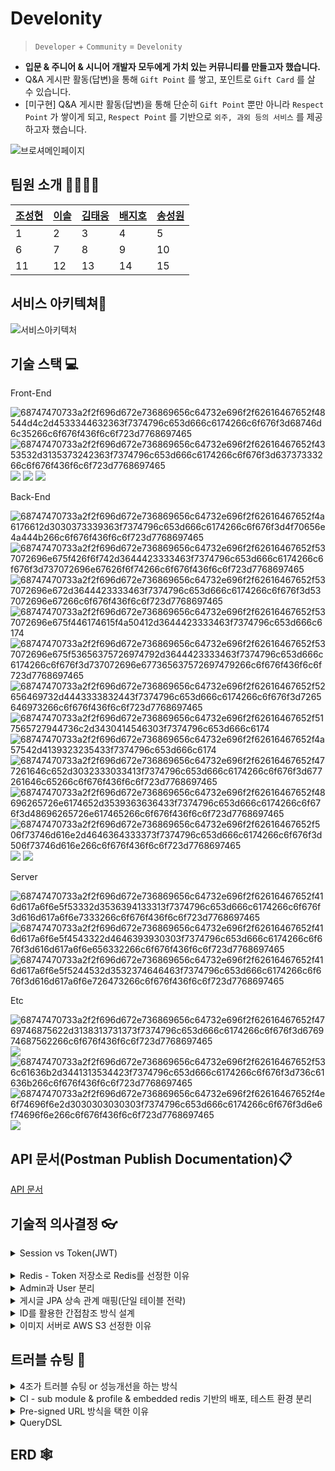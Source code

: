# Develonity
> `Developer` + `Community` = `Develonity` 
- **입문 & 주니어 & 시니어 개발자 모두에게 가치 있는 커뮤니티를 만들고자 했습니다.**
- Q&A 게시판 활동(답변)을 통해 `Gift Point` 를 쌓고, 포인트로 `Gift Card` 를 살 수 있습니다.
- [미구현] Q&A 게시판 활동(답변)을 통해 단순히 `Gift Point` 뿐만 아니라 `Respect Point` 가 쌓이게 되고, `Respect Point` 를 기반으로 `외주, 과외 등의 서비스` 를 제공하고자 했습니다.

![브로셔메인페이지](https://user-images.githubusercontent.com/116135174/224562613-25b15240-4157-4a6c-a908-69a7a942bf95.PNG)

팀원 소개 👨‍👩‍👧‍👦
---



| [조성현](https://github.com/dangddoong) | [이솔](https://github.com/LEESOLL) | [김태웅](https://github.com/ultramancode) | [배지호](https://github.com/2Luda) | [송성원](https://github.com/SungWonSong) |
| --- | --- | --- | --- | --- |
| 1 | 2 | 3 | 4 | 5 |
| 6 | 7 | 8 | 9 | 10 |
| 11 | 12 | 13 | 14 | 15 | 




서비스 아키텍쳐📖
---

![서비스아키텍처](https://user-images.githubusercontent.com/116135174/224563517-e0caea58-799d-481c-958c-0c505306c922.png)


기술 스택 💻
---
Front-End 

![68747470733a2f2f696d672e736869656c64732e696f2f62616467652f48544d4c2d4533344632363f7374796c653d666c6174266c6f676f3d68746d6c35266c6f676f436f6c6f723d7768697465](https://user-images.githubusercontent.com/116135174/224563690-49f7978a-08cc-444e-b68d-25f8f3dca096.svg)
![68747470733a2f2f696d672e736869656c64732e696f2f62616467652f4353532d3135373242363f7374796c653d666c6174266c6f676f3d63737333266c6f676f436f6c6f723d7768697465](https://user-images.githubusercontent.com/116135174/224563708-a893b2d2-3a9f-437c-90f9-2fb1e4b5d59c.svg)
<img src="https://img.shields.io/badge/Visual Studio-5C2D91?style=flat&logo=Visual Studio&logoColor=white">
<img src="https://img.shields.io/badge/jQuery-0769AD?style=flat&logo=jQuery&logoColor=white">
<img src="https://img.shields.io/badge/JavaScript-F7DF1E?style=flat&logo=JavaScript&logoColor=white">

Back-End 

![68747470733a2f2f696d672e736869656c64732e696f2f62616467652f4a6176612d3030373339363f7374796c653d666c6174266c6f676f3d4f70656e4a444b266c6f676f436f6c6f723d7768697465](https://user-images.githubusercontent.com/116135174/224563807-67c19880-4cf0-4dff-864e-8c0b5e334d26.svg)
![68747470733a2f2f696d672e736869656c64732e696f2f62616467652f537072696e675f426f6f742d3644423333463f7374796c653d666c6174266c6f676f3d737072696e67626f6f74266c6f676f436f6c6f723d7768697465](https://user-images.githubusercontent.com/116135174/224563810-e6bf9887-21e0-4335-b363-4a06d47ff332.svg)
![68747470733a2f2f696d672e736869656c64732e696f2f62616467652f537072696e672d3644423333463f7374796c653d666c6174266c6f676f3d537072696e67266c6f676f436f6c6f723d7768697465](https://user-images.githubusercontent.com/116135174/224563819-60e7b43b-41d8-48c4-9ff5-8d920274f05e.svg)
![68747470733a2f2f696d672e736869656c64732e696f2f62616467652f537072696e675f446174615f4a50412d3644423333463f7374796c653d666c6174](https://user-images.githubusercontent.com/116135174/224563822-34f5705d-1a3a-40c2-92cb-53476f64019f.svg)
![68747470733a2f2f696d672e736869656c64732e696f2f62616467652f537072696e675f53656375726974792d3644423333463f7374796c653d666c6174266c6f676f3d737072696e677365637572697479266c6f676f436f6c6f723d7768697465](https://user-images.githubusercontent.com/116135174/224563832-48210ac1-d1a8-4712-8f58-d2bbeab82e0a.svg)
![68747470733a2f2f696d672e736869656c64732e696f2f62616467652f52656469732d4443333832443f7374796c653d666c6174266c6f676f3d7265646973266c6f676f436f6c6f723d7768697465](https://user-images.githubusercontent.com/116135174/224563838-7056f1cc-45dd-4468-8f62-a28f93c0bc7c.svg)
![68747470733a2f2f696d672e736869656c64732e696f2f62616467652f517565727944736c2d3430414546303f7374796c653d666c6174](https://user-images.githubusercontent.com/116135174/224563844-c776b411-7082-4d18-ac10-16f81ebffbe9.svg)
![68747470733a2f2f696d672e736869656c64732e696f2f62616467652f4a57542d4139323235433f7374796c653d666c6174](https://user-images.githubusercontent.com/116135174/224563850-b63732e7-71f6-4f82-89d5-f8bddc791feb.svg)
![68747470733a2f2f696d672e736869656c64732e696f2f62616467652f477261646c652d3032333033413f7374796c653d666c6174266c6f676f3d677261646c65266c6f676f436f6c6f723d7768697465](https://user-images.githubusercontent.com/116135174/224563860-f3344686-f5e5-472a-88d1-2f47a136a82a.svg)
![68747470733a2f2f696d672e736869656c64732e696f2f62616467652f48696265726e6174652d3539363636433f7374796c653d666c6174266c6f676f3d48696265726e617465266c6f676f436f6c6f723d7768697465](https://user-images.githubusercontent.com/116135174/224563866-331e0ce4-ee26-444c-9660-89ca9d191dab.svg)
![68747470733a2f2f696d672e736869656c64732e696f2f62616467652f506f73746d616e2d4646364333373f7374796c653d666c6174266c6f676f3d506f73746d616e266c6f676f436f6c6f723d7768697465](https://user-images.githubusercontent.com/116135174/224563871-9ccb51f3-1be2-45d0-ab1f-e4d792e049dd.svg)
<img src="https://img.shields.io/badge/JUnit5-25A162?style=flat&logo=JUnit5&logoColor=white">
<img src="https://img.shields.io/badge/MySQL-4479A1?style=flat&logo=MySQL&logoColor=white">

Server 

![68747470733a2f2f696d672e736869656c64732e696f2f62616467652f416d617a6f6e5f53332d3536394133313f7374796c653d666c6174266c6f676f3d616d617a6f6e7333266c6f676f436f6c6f723d7768697465](https://user-images.githubusercontent.com/116135174/224563965-0407b444-b4dc-4fcd-8060-5c0cac870f57.svg)
![68747470733a2f2f696d672e736869656c64732e696f2f62616467652f416d617a6f6e5f4543322d4646393930303f7374796c653d666c6174266c6f676f3d616d617a6f6e656332266c6f676f436f6c6f723d7768697465](https://user-images.githubusercontent.com/116135174/224563977-98fc9d8d-1820-4881-aa81-e593585c570f.svg)
![68747470733a2f2f696d672e736869656c64732e696f2f62616467652f416d617a6f6e5f5244532d3532374646463f7374796c653d666c6174266c6f676f3d616d617a6f6e726473266c6f676f436f6c6f723d7768697465](https://user-images.githubusercontent.com/116135174/224565820-02995aae-65b8-4bdb-ad84-06500f32741d.svg)


Etc

![68747470733a2f2f696d672e736869656c64732e696f2f62616467652f4769746875622d3138313731373f7374796c653d666c6174266c6f676f3d676974687562266c6f676f436f6c6f723d7768697465](https://user-images.githubusercontent.com/116135174/224564009-4100e123-0818-44f8-acba-bc5d0540d66c.svg)
<img src="https://img.shields.io/badge/GitHub Actions-2088FF?style=flat&logo=GitHub Actions&logoColor=white">
![68747470733a2f2f696d672e736869656c64732e696f2f62616467652f536c61636b2d3441313534423f7374796c653d666c6174266c6f676f3d736c61636b266c6f676f436f6c6f723d7768697465](https://user-images.githubusercontent.com/116135174/224564017-f1c15951-64d8-4352-866a-12ca984e6424.svg)
![68747470733a2f2f696d672e736869656c64732e696f2f62616467652f4e6f74696f6e2d3030303030303f7374796c653d666c6174266c6f676f3d6e6f74696f6e266c6f676f436f6c6f723d7768697465](https://user-images.githubusercontent.com/116135174/224564022-db759b69-a20d-4ec6-9bdb-7fa96bf36d69.svg)
<img src="https://img.shields.io/badge/Jira-0052CC?style=flat&logo=Jira&logoColor=white">

API 문서(Postman Publish Documentation)📋
---
[API 문서](https://documenter.getpostman.com/view/24836890/2s93JqRjo6#284b7458-f36f-4878-a3ce-378b21d70cbe)

기술적 의사결정 👓
---
<details>
<summary>Session vs Token(JWT)</summary>
<br>

- 보안 vs 효율&확장성
- 서비스의 특성상(커뮤니티) 보안적으로 매우 민감한 주제는 아니라고 판단<br>
- HTTP의 비상태성(Stateless)를 그대로 활용할 수 있고, 따라서 높은 확장성을 가질 수 있는 Token방식을 채택

<br>

>**문제점** <br>
>- 보안 이슈 발생
><br>

>**해결책**
>- refresh token을 도입하여 access token의 유효기간을 짧게 가져감
>- RTR(refresh token rotation)을 도입하여 refresh token 탈취 시 문제점 완
>- 계정정보 or 회원탈퇴 등 중요한 기능들은 ‘비밀번호 검증＇을 1회 더 하는 방식으로 보안 강화

<details><summary>➕access token과 refresh token이 모두 탈취 당했을 경우에 대한 고민🤷</summary>
<br>

📋 참고자료
- [네이버 토큰 갱신 방법[grant_type, client id를 같이 보내는 방식]](https://developers.naver.com/docs/login/devguide/devguide.md#5-1-2-%EA%B0%B1%EC%8B%A0-%ED%86%A0%ED%81%B0%EC%97%90-%EB%8C%80%ED%95%98%EC%97%AC:~:text=Authorization%3A%20Bearer%20ACCESS_TOKEN-,5.1.2%20%EA%B0%B1%EC%8B%A0%20%ED%86%A0%ED%81%B0%EC%97%90%20%EB%8C%80%ED%95%98%EC%97%AC,-%EC%A0%91%EA%B7%BC%20%ED%86%A0%ED%81%B0%EC%9D%80%20%EC%A0%91%EA%B7%BC)

- [카카오 토큰 갱신 방법](https://developers.kakao.com/docs/latest/ko/kakaologin/rest-api#refresh-%20%20%20%20%20%20%20%20%20token:~:text=%3A1234%0A%7D-,%ED%86%A0%ED%81%B0%20%EA%B0%B1%EC%8B%A0%ED%95%98%EA%B8%B0,-%EA%B8%B0%EB%B3%B8%20%EC%A0%95%EB%B3%B4)

<br>

**📌 현재 프로젝트에서 대응 가능한 방법들**<br>
- 사용자가 서비스를 지속적으로 이용중인 상황<br>
   - RTR(refresh token rotation)을 적용하고 access token의 유효시간을 30분으로 짧게 설정<br>
   - `[reissue 실패 → 재로그인 → 탈취된 refresh token 무효화]` 가능<br>
   
- 토큰이 지속적으로 탈취되는 상황
   - 해당 회원을 일단 `탈퇴처리`, 해커의 나쁜 행동을 막고, 
   - 개인적으로 네트워크와 컴퓨터를 리셋(포맷)한 이후 다시 `계정 복구`(soft delete 방식으로 회원 탈퇴 기능 구현)<br>
  
- 특정 상황이 발생하여 회원 다수의 token이 탈취된 경우
   - 30분여 서비스 점검 실시(access token 유효기간 만료를 위함) 및 
    `redis(refresh token 저장소)를 재가동` 하는 방법 고려. (서비스 점검기간동안 보안적인 대처도 병행)<br>
   
- 현재 계정정보 접근, 회원탈퇴 등 민감한 서비스들에는 `패스워드 재검증 로직`을 포함하고 있으므로 개인정보 유출, 금전적 피해가 발생 가능한 경우는 예방하고 있다.
</details>

</details><br>
<details>
<summary>Redis - Token 저장소로 Redis를 선정한 이유</summary><br><br>

>-  Key(LoginId)-Value(Refresh Token) 외의 다른 필드가 필요하지 않음
>-  I/O가 빈번하게 발생하는 환경
>- 저장된 데이터의 개수와 무관하게 `O(1)` 의 수행시간을 가짐
>- 저장된 모든 token을 조회하는 등의 싱글 스레드의 단점이 부각 될 상황이 없음
<br><br>
</details>

<details>
<summary>Admin과 User 분리</summary><br>


**기존 방식**

- 동일한 User Entity에서 `Role Enum` 으로 Admin과 User를 구분
- 동일한 security filter와  Authentication Service를 사용

>**문제점**
><br>
>- 근본적으로 User와 Admin의 생명주기가 다름
>- User와 Admin의 역할과 그에 따른 기능들이 다름
>- User와 Admin의 인증과정을 분리할 수 없음.
><br>

>**해결**
><br>
>- Entity 및 Package 분리
>- security filter와  Authentication Service 분리
>- Authentication Service에 `팩토리 패턴` 적용하여 OCP 원칙을 지키고자 노력
</details>

<details>
<summary>게시글 JPA 상속 관계 매핑(단일 테이블 전략)</summary><br>

<br>

>**JPA는 DB와 객체를 매핑해주는 자바 진영의 ORM 기술 표준이지만 객체의 상속 관계와 정확하게 일치하는 DB모델링은 존재하지 않음**
>
>**따라서 차선책으로 상속 관계와 비교적 유사한 **슈퍼타입-서브타입** 모델링 기법으로 DB를 상속 객체에 매핑**
>
>**슈퍼타입-서브타입 논리모델을 실제 DB 물리모델로 구현하는 방법으로 3가지 전략 중 ➕단일 테이블 전략➕을 사용**
>
<br>

📌 **단일 테이블 전략의 장점**

- 조인이 필요 없으므로 조회 성능이 빠름
- 조회 쿼리가 단순<br><br>

📌 **단일 테이블의 단점**

- 하위 엔티티의 필드값은 모두 Null을 허용
- 하나의 테이블에 칼럼이 많아져 복잡<br><br>

📌 **단일 테이블 전략을** **선택한 이유**

>- 현재 게시글의 필드값을 최대한 적게 가져가는 방식을 사용 중이기 때문에
><br>테이블 칼럼 수가 적기 때문에 단일 테이블 전략을 사용하더라도 복잡해지지 않음<br>
>
>- 비록 데이터베이스에는 Null값을 허용하더라도 실제 객체가 Null값을 가지고 있는 것은 아님<br>
>
>- 만약 단일 테이블 전략이 아니라 각자 테이블을 가지는 조인 전략과 같은 방식을 사용했다면
><br>Null값은 들어가지 않지만 조회 쿼리가 복잡해지고 INSERT QUERY를 2번 실행해야 하기 때문에
><br>단일 테이블 전략을 사용하기로 결정
<br>
</details>

<details>
<summary>ID를 활용한 간접참조 방식 설계</summary><br>


>
>
>- **직접 참조** : Entity 클래스를 설계할 때 @OneToOne, @OneToMany와 같은 어노테이션을 써서 Entity 간에 연관 매핑하는 것
>
>- **간접 참조** : 객체를 직접 참조하지 않고, 식별값을 이용하는 것
>
>
<br>

📌 **직접 참조 방식의 단점**
- 의존 관계 형성
- 연관 관계 맺은 객체를 편하게 탐색할 수 있고 바뀌길 원하지 않는 참조 객체의 값이 손쉽게 바뀔 가능성 존재(직접 참조는 편한만큼 위험)
   - 예를 들어 Board Entity안에 user라는 변수가 있다면 Board를 다룰 때 User를 변경할 수 있는 가능성과 여러 실수의 가능성이 존재
   - 즉 User 라는 Entity 자체를 날것으로 가져오게 되면, Entity 가 오염이 될 수 도 있음
   <br> -> setter 를 통해서든, 도메인 서비스를 통해서든 어떤 일이 벌어질 수 있는 가능성을 열어둔 것
<br>

📌**결론**

>User Entity도 안전하게 보호가 되고, Board Entity에만 집중할 수 있는 방법으로 **간접 참조** 방식을 이용하는 것이 나을 것이라고 판단,
>
>간접 참조를 하면 의존 관계가 형성되지 않아서 추후 시스템을 확장할 때도 유리하기 때문에 
>
>**간접 참조 방식을 이용해서 설계**
<br>
</details>

<details>
<summary>이미지 서버로 AWS S3 선정한 이유</summary><br>


📌 **이미지 서버의 필요성**

>만약 스프링 서버의 멀티파트 파일로 이미지를 받아서 DB에 저장하는 방식을 이용 한다면<br>
>서버 여러대 사용 시, 특정 서버에만 이미지가 존재하게 될 수 있음<br>
>따라서 별도의 이미지 서버를 둘 필요성을 느낌



📌 **S3를 이미지 서버로 선유한 이유**

>커뮤니티 사이트처럼 서버에 많은 미디어 파일을 저장해야 하는 경우<br> 
>EC2와 EBS만을 사용해서 저장을 하게 되면 용량에 따른 과금도 부담되고 (비용적인 문제, S3는 사용한 만큼만 비용 지불)<br>
>저장소를 구축해서 관리하는 것에도 문제 존재(성능 문제)
>
>하지만 S3를 사용하면 S3 한 곳에 모든 미디어 파일을 저장할 수 있고<br>  
>비용적인 문제도 EC2와 EBS만을 사용해서 구축하는 것보다 훨씬 저렴하며<br>
>구축 후 확장이나 축소와 같은 DB를 관리하는 것에도 용이하다는 장점이 있어 사용
>
>
>> 📖 S3와 EBS 중 S3를 선택한 이유
>>
>>- S3가 더 저렴함
>>- EBS는반드시 하나의 인스턴스에서만 접근 할 수 있음
>>-> 여러 Application이 하나의 EBS에 담겨있는 데이터에 동시 접근 불가능
>>- 생성 전에 반드시 그 크기를 지정해주어야 함
>>- 신청한 용량 중, 쓰지 않는 부분에 불필요한 cost를 내야함
>>- 쌓이는 데이터가 신청한 용량을 넘어서게 되는 경우, 대용량에 새로운 volume을 신청하여 데이터를 옮기고, 기존에 volume을 반납해야하는 번거로움이 생김
>>
>>>**S3는 사용한 만큼만 비용을 지불하고, 무한대로 확장이 가능하며, EBS와는 다르게**
>>>**여러개의 Application이 동시에 접근할 수 있다는 장점이 있으므로 S3을 선택함**

<img width="1000" alt="스크린샷_2023-03-10_오후_8 19 32" src="https://user-images.githubusercontent.com/116135174/224602116-94870db8-6d7b-42aa-8860-4e5620d2945a.png">
</details>
</details>

트러블 슈팅 🎈
---
<details>
<summary>4조가 트러블 슈팅 or 성능개선을 하는 방식</summary>

1. 안건제시

2. 문제분석

3. 개선계획수립

4. 코드 수정

5. PR을 통해 검토

6. 반영
   - 실제 예시 링크([23.02.22 보드,코멘트 관련 비상회의록](https://www.notion.so/23-02-22-6ddb6bb392c841828c161472d9e86fb0))
</details>
<details>
<summary>CI - sub module & profile & embedded redis 기반의 배포, 테스트 환경 분리</summary><br>
</details>
<details>
<summary>Pre-signed URL 방식을 택한 이유</summary><br>

클라이언트에서 S3에 파일을 업로드 하는 방법은 크게 3가지 존재

>**1. AWS SDK를 이용해 직접 업로드**
>
>**2. API 서버에 파일을 전달하고 API 서버에서 S3에 업로드(기존 적용 방법)**
>
>**3. PreSignedURL을 이용한 클라이언트 -> S3 업로드(트러블 슈팅 후 적용 방법)**
>

![images_kyy00n_post_a50e0237-a9eb-4ab2-8be9-ae0d2a2ea5cf_image](https://user-images.githubusercontent.com/116135174/224603164-93553af3-e4ed-40be-8608-9cd43ee8b056.png)


📌 **1, 2번 방식의 단점**<br>

- 1번 방법
   - 서버를 거치지 않지만, AWS SDK를 써서 S3이용이 가능해야 하기 때문에 클라이언트에서 AWS SDK를 사용하는 시점에는<br> 
결국  AWS Access Key와 Secret Key 정보를 알고 있어야 함

   ->Key 정보 노출 위험성 존재<br>

- 2번 방법 (기존 프로젝트 진행 방식)
   - API서버에서 파일을 업로드하기 때문에 AWS Access Key와 Secret Key 정보를 서버가 가지고 있어 Key 정보가 노출되는 위험 없음<br> 
   - 하지만 파일 업로드 시, 파일 전달 흐름이 클라이언트 -> 서버 -> S3 순으로 되게 되는데<br> 
   - 이는 저장하지도 않을 파일들이 서버를 통해가면서 불필요한 서버의 리소스를 사용하게 됨<br>
   - 또한 과도한 업로드 작업이 생기면 서버에 과부하가 걸리게 되고 서버를 거쳐가는 지연시간이 생기게 됨<br>


**위 방법들의 `단점을 보완`하기 위해 `Pre-signed URL 기능`을 사용하여 성능을 개선**

![presigned url](https://user-images.githubusercontent.com/116135174/224603186-fc380104-5cf3-4b43-9541-df2b09a2770a.png)

📋 하나의 파일을 S3에 업로드하기 위한 Pre-signed URL 과정은 다음과 같음

>1.  클라이언트에서 서버에 pre-signed URL를 받기 위한 API 호출 (POST 요청)<br>
>2. 서버에서 AWS S3에 pre-signed URL요청 3. AWS에서 pre-signed URL을 서버에 반환<br>
>4. 서버는 반환받은 pre-signed URL를 클라이언트에 전달<br>
>5. 클라이언트에서 AWS pre-signed URL로 이미지 upload (S3에 직접 업로드) (PUT 요청)<br>
>6. 서버에게 해당 요청이 종료 되었음을 알림<br>

**서버의 역할이 파일 업로드를 처리하는 것에서 문자열을 주고받는 식으로 바뀌었기 때문에<br> 
프로세스가 훨씬 가벼워지고 브라우저에서 Key를 직접 만지지도 않아 보안성이 우수해짐** <br>
</details>
<details>
<summary>QueryDSL</summary><br>

📌 **QueryDSL을 적용한 이유 (개선 전)**
<br>
>![기존검색방식](https://user-images.githubusercontent.com/116135174/224602932-fa25e3c5-067f-4135-aeee-fa01f4264fab.png)


>위와 같이 `Spring Data Jpa`를 이용해서 조회 기능을 구현 하기에는 검색 조건 등 여러 부분에서 작동이 효율적으로 되지 않았고,
>
>여러 조건의 검색 방식을 구현하기 위해서는 비슷한 메소드들을 추가로 작성 해줘야 해서 
>
>**비효율적**이었음<br>

📌**QueryDSL을 적용한 이유 (개선 후)**

>![수정방식](https://user-images.githubusercontent.com/116135174/224602950-0c88be12-a095-46d2-b477-00a294116478.png)
>![화면_캡처_2023-03-10_191553](https://user-images.githubusercontent.com/116135174/224602959-1c019c2f-e8da-4412-b294-6fec64ba0b6f.png)

하지만 `QueryDSL`을 활용, `동적 쿼리`를 작성해서 편하게 구현이 가능해짐

>### 동적 쿼리란 ?
>
>동적 쿼리란 **상황에 따라 다른 문법의 SQL을 적용**하는 것을 의미
>
>예를 들면 DB에서 값을 조회할 때 조회 조건이 위와 같이 동적으로 바뀌어야 하는 경우가 많음<br> 
>이런 상황을 Querydsl을 사용해서 손쉽게 해결

>`Querydsl`은 아래 2가지 기능을 제공
>
>- `where()`에 `null`이 들어오면 무시
>- `where()`에 **`,**` 을 `and` 조건으로 사용

🔓 `BooleanExpression`**을 사용해서 `삼항 연산자`를 통해 위 기능을 활용 했고, 한개의 메소드로 여러 **검색 조건**을 활용할 수 있게 하였음
</details>
</details>

ERD 🕸️
---

